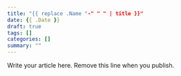 ```yaml
---
title: "{{ replace .Name "-" " " | title }}"
date: {{ .Date }}
draft: true
tags: []
categories: []
summary: ""
---
```


Write your article here. Remove this line when you publish.
